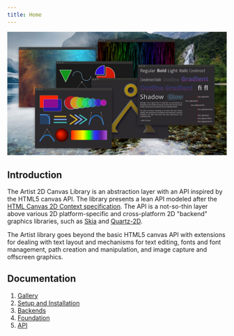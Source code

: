 ```yaml
---
title: Home
---
```

<a href="/assets/img/artist/sampler.png" data-toggle="lightbox">
  <img src="/assets/img/artist/sampler.jpg" class="center">
</a>

## Introduction

The Artist 2D Canvas Library is an abstraction layer with an API inspired by
the HTML5 canvas API. The library presents a lean API modeled after the [HTML
Canvas 2D Context specification]. The API is a not-so-thin layer above various
2D platform-specific and cross-platform 2D "backend" graphics libraries,
such as [Skia] and [Quartz-2D].

The Artist library goes beyond the basic HTML5 canvas API with extensions for
dealing with text layout and mechanisms for text editing, fonts and font
management, path creation and manipulation, and image capture and offscreen
graphics.

## Documentation

1. [Gallery](/artist/gallery.md)
2. [Setup and Installation](setup.md)
3. [Backends](backends.md)
4. [Foundation](foundation.md)
5. [API](api/index.md)

[HTML Canvas 2D Context specification]: https://www.w3.org/TR/2dcontext/
[Quartz-2D]:        https://apple.co/2SljYHw
[Skia]:             https://skia.org/
